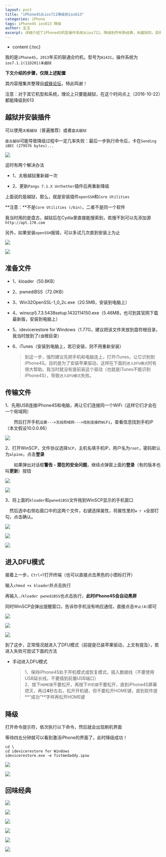 ```yaml
---
layout: post
title: "iPhone4S从ios711降级到ios613"
categories: iPhone
tags: iPhone4S ios613 降级
author: 玄玉
excerpt: 详细介绍了iPhone4S机型操作系统从ios711，降级到乔布斯经典，未越狱的，具有情怀的拟物图标的ios613的方法。
---
```


* content
{:toc}


我的是`iPhone4S`，`2013`年买的联通合约机，型号为`A1431`，操作系统为`ios7.1.1(11D201)未越狱`

**下文介绍的步骤，仅限上述配置**

其内容搜集并整理自[威锋论坛](http://bbs.feng.com/thread-htm-fid-385.html)，特此鸣谢！

注意：对于其它机型和系统，理论上只要能越狱，在这个时间点上（2016-10-22）都能降级到613

## 越狱并安装插件

可以使用`太极越狱`（普遍推荐）或者`盘古越狱`

`盘古越狱`可能导致降级过程中一定几率失败：最后一步执行命令后，卡在`Sending iBEC (279576 bytes)...`

![](/img/2016-10-25/iphone4s-to-ios613-01.png)

这时有两个解决办法

* 1、太极越狱重新越一次

* 2、更新`Pangu 7.1.X Unthether`插件后再重新降级

上面说的是越狱，那么，就是安装插件`openSSH`和`Core Utilities`

**注意：**不是`Core Utilities (/bin)`，二者不是同一个软件

我当时用的是盘古，越狱后在Cydia里直接能搜索到，若搜不到可以先添加源`http://apt.178.com`

另外，如果安装`openSSH`报错，可以多试几次直到安装上为止

![](/img/2016-10-25/iphone4s-to-ios613-02.png)

![](/img/2016-10-25/iphone4s-to-ios613-03.png)

## 准备文件

* 1、kloader（50.8KB）

* 2、pwnediBSS（72.0KB）

* 3、Win32OpenSSL-1_0_2c.exe（20.5MB，安装到电脑上）

* 4、winscp5.7.3.5438setup.1432114150.exe（5.46MB，也可到其官网下载最新版，安装到电脑上）

* 5、idevicerestore for Windows（1.77G，建议把该文件夹放到盘符根目录，我当时放到了`C盘`根目录）

* 6、iTunes（安装到电脑上，若已安装，则不用重新安装）

    > 到这一步，强烈建议先把手机和电脑连上，打开iTunes，让它识别到iPhone4S。目的是为了安装苹果驱动，这样在下面的`进入DFU模式`时有很大帮助。我当时就没有提前装这个驱动（也就是iTunes不能识别iPhone4S），导致`进入DFU模式`失败。

## 传输文件

1、先用USB连接iPhone4S和电脑，再让它们连接同一个WiFi（这样它们才会在一个局域网）

　　然后打开手机`设置--->无线局域网--->找到连接的WiFi`，查看信息找到手机IP（本文假设10.0.0.66）

![](/img/2016-10-25/iphone4s-to-ios613-04.png)

2、打开WinSCP，文件协议选择`SCP`，主机名填手机IP，用户名为`root`，密码默认为`alpine`，点击**登录**

　　如果弹出对话框**警告 - 潜在的安全问题**，继续点弹窗上面的**登录**（有的版本也叫**更新**）按钮

![](/img/2016-10-25/iphone4s-to-ios613-05.png)

![](/img/2016-10-25/iphone4s-to-ios613-06.png)

3、将上面的`kloader`和`pwnediBSS`文件拖到WinSCP显示的手机窗口

　然后选中右侧右窗口中的这两个文件，右键选择属性，将属性里的`w r x`全部打勾，点击确认。

![](/img/2016-10-25/iphone4s-to-ios613-07.png)

![](/img/2016-10-25/iphone4s-to-ios613-08.png)

![](/img/2016-10-25/iphone4s-to-ios613-09.png)

## 进入DFU模式

接着上一步，`Ctrl+T`打开终端（也可以直接点击黑色的小图标打开）

输入`chmod +x kloader`并点击执行

再输入`./kloader pwnediBSS`也点击执行，**此时iPhone4S会自动黑屏**

同时WinSCP会弹出提醒窗口，告诉你手机没有响应通信，直接点击`中止(A)`即可

![](/img/2016-10-25/iphone4s-to-ios613-10.png)

![](/img/2016-10-25/iphone4s-to-ios613-11.png)

![](/img/2016-10-25/iphone4s-to-ios613-12.png)

到了这步，正常情况就进入了DFU模式（前提是已装苹果驱动，上文有提及），若进入失败可尝试下面的方法

 * 手动进入DFU模式

    > 1、保持iPhone4S处于开机模式或恢复模式，插入数据线（不要使用USB延长线，不要插到前置USB端口）<br/>
2、按下`HOME键`不要松开，再按下`开机键`不要松开，直到iPhone4S屏幕熄灭，再过**4**秒左右，松开开机键，但不要松开HOME键，直到软件提**“成功”**字样再松开HOME键

## 降级

打开命令提示符，依次执行以下命令，然后就会出现刷机界面

等待四五分钟就可以看到激活iPhone的界面了，此时降级成功！

```
cd \
cd idevicerestore for Windows
idevicerestore.exe -e fistmedaddy.ipsw
```

![](/img/2016-10-25/iphone4s-to-ios613-13.png)

![](/img/2016-10-25/iphone4s-to-ios613-14.png)

## 回味经典

![](/img/2016-10-25/iphone4s-to-ios613-15.jpg)

![](/img/2016-10-25/iphone4s-to-ios613-16.jpg)

![](/img/2016-10-25/iphone4s-to-ios613-17.png)

![](/img/2016-10-25/iphone4s-to-ios613-18.jpg)

![](/img/2016-10-25/iphone4s-to-ios613-19.jpg)

![](/img/2016-10-25/iphone4s-to-ios613-20.png)